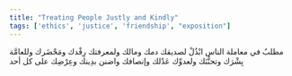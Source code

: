 ```yaml
---
title: "Treating People Justly and Kindly"
tags: ['ethics', 'justice', 'friendship', "exposition"]
---
```


 مطلبٌ في معاملة الناس ابْذُلْ لصديقك دمك ومالك ولمعرفتك رِفْدك ومَحْضَرك وللعامَّة بِشْرَك وتحنُّنَك ولعدوِّك عَدْلك وإنصافك  واضنن بدِينك وعِرْضِك على كل أحد
